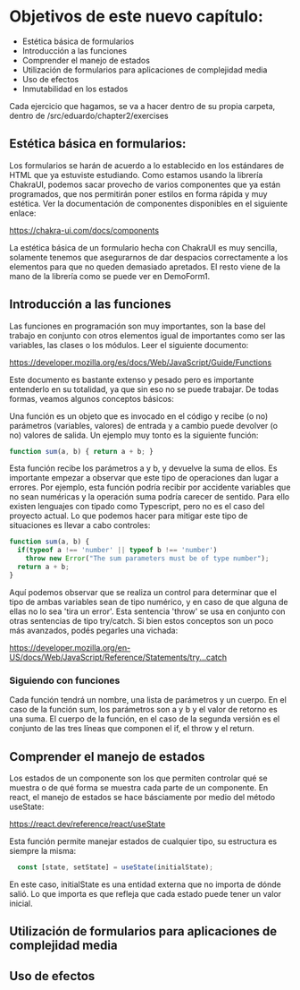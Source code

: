 # Objetivos de este nuevo capítulo:

- Estética básica de formularios
- Introducción a las funciones
- Comprender el manejo de estados
- Utilización de formularios para aplicaciones de complejidad media
- Uso de efectos
- Inmutabilidad en los estados
  
Cada ejercicio que hagamos, se va a hacer dentro de su propia carpeta, dentro de /src/eduardo/chapter2/exercises

## Estética básica en formularios:

Los formularios se harán de acuerdo a lo establecido en los estándares de HTML que ya estuviste estudiando.
Como estamos usando la librería ChakraUI, podemos sacar provecho de varios componentes que ya están programados,
que nos permitirán poner estilos en forma rápida y muy estética. Ver la documentación de componentes disponibles
en el siguiente enlace:

https://chakra-ui.com/docs/components

La estética básica de un formulario hecha con ChakraUI es muy sencilla, solamente tenemos que asegurarnos
de dar despacios correctamente a los elementos para que no queden demasiado apretados. El resto viene de la mano
de la librería como se puede ver en DemoForm1.

## Introducción a las funciones
Las funciones en programación son muy importantes, son la base del trabajo en conjunto con otros elementos igual
de importantes como ser las variables, las clases o los módulos. Leer el siguiente documento:

https://developer.mozilla.org/es/docs/Web/JavaScript/Guide/Functions

Este documento es bastante extenso y pesado pero es importante entenderlo en su totalidad, ya que sin eso no se
puede trabajar. De todas formas, veamos algunos conceptos básicos:

Una función es un objeto que es invocado en el código y recibe (o no) parámetros (variables, valores) de entrada
y a cambio puede devolver (o no) valores de salida. Un ejemplo muy tonto es la siguiente función:

```ts
function sum(a, b) { return a + b; }
```

Esta función recibe los parámetros a y b, y devuelve la suma de ellos. Es importante empezar a observar que este
tipo de operaciones dan lugar a errores. Por ejemplo, esta función podría recibir por accidente variables que no
sean numéricas y la operación suma podría carecer de sentido. Para ello existen lenguajes con tipado como
Typescript, pero no es el caso del proyecto actual. Lo que podemos hacer para mitigar este tipo de situaciones es
llevar a cabo controles:

```ts
function sum(a, b) {
  if(typeof a !== 'number' || typeof b !== 'number')
    throw new Error("The sum parameters must be of type number");
  return a + b;
}
```

Aquí podemos observar que se realiza un control para determinar que el tipo de ambas variables sean de tipo
numérico, y en caso de que alguna de ellas no lo sea 'tira un error'. Esta sentencia 'throw' se usa en conjunto
con otras sentencias de tipo try/catch. Si bien estos conceptos son un poco más avanzados, podés pegarles una vichada:

https://developer.mozilla.org/en-US/docs/Web/JavaScript/Reference/Statements/try...catch

### Siguiendo con funciones

Cada función tendrá un nombre, una lista de parámetros y un cuerpo. En el caso de la función sum, los parámetros
son a y b y el valor de retorno es una suma. El cuerpo de la función, en el caso de la segunda versión es el conjunto
de las tres líneas que componen el if, el throw y el return.

## Comprender el manejo de estados

Los estados de un componente son los que permiten controlar qué se muestra o de qué forma se muestra cada 
parte de un componente. En react, el manejo de estados se hace básciamente por medio del método useState:

https://react.dev/reference/react/useState

Esta función permite manejar estados de cualquier tipo, su estructura es siempre la misma:

```ts
  const [state, setState] = useState(initialState);
```

En este caso, initialState es una entidad externa que no importa de dónde salió. Lo que importa es que refleja
que cada estado puede tener un valor inicial.

## Utilización de formularios para aplicaciones de complejidad media

## Uso de efectos